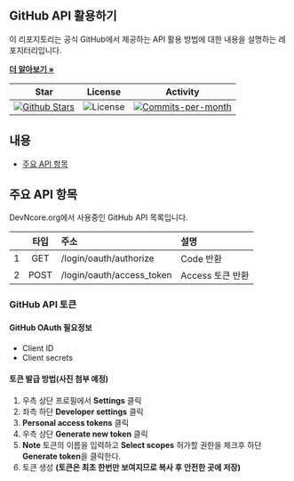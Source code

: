## GitHub API 활용하기

이 리포지토리는 공식 GitHub에서 제공하는 API 활용 방법에 대한 내용을 설명하는 레포지터리입니다.

<a href="https://github.com/devncore/devncore"><strong>더 알아보기 »</strong></a>
 
| Star | License | Activity |
|:----:|:-------:|:--------:|
| <a href="https://github.com/devncore/docs/stargazers"><img src="https://img.shields.io/github/stars/devncore/docs" alt="Github Stars"></a> | <img src="https://img.shields.io/github/license/devncore/docs" alt="License"> | <a href="https://github.com/devncore/docs/pulse"><img src="https://img.shields.io/github/commit-activity/m/devncore/docs" alt="Commits-per-month"></a> |

## 내용
- [주요 API 항목](#주요-api-항목)

## 주요 API 항목
DevNcore.org에서 사용중인 GitHub API 목록입니다.

|    | 타입 | 주소 | 설명 |
|:--:|:---:|:----|:----|
| 1 | GET | /login/oauth/authorize | Code 반환 |
| 2 | POST | /login/oauth/access_token | Access 토큰 반환 |

### GitHub API 토큰

#### GitHub OAuth 필요정보

- Client ID
- Client secrets

#### 토큰 발급 방법(사진 첨부 예정)
1. 우측 상단 프로필에서 **Settings** 클릭
2. 좌측 하단 **Developer settings** 클릭
3. **Personal access tokens** 클릭
4. 우측 상단 **Generate new token** 클릭
5. **Note** 토큰의 이름을 입력하고 **Select scopes** 허가할 권한을 체크후 하단 **Generate token**을 클릭한다.
6. 토큰 생성 **(토큰은 최초 한번만 보여지므로 복사 후 안전한 곳에 저장)**

